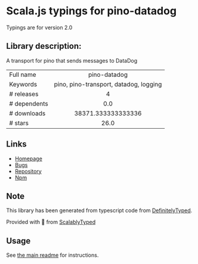 
# Scala.js typings for pino-datadog

Typings are for version 2.0

## Library description:
A transport for pino that sends messages to DataDog

|                    |                 |
| ------------------ | :-------------: |
| Full name          | pino-datadog |
| Keywords           | pino, pino-transport, datadog, logging |
| # releases         | 4 |
| # dependents       | 0.0 |
| # downloads        | 38371.333333333336 |
| # stars            | 26.0 |

## Links
- [Homepage](https://github.com/ovhemert/pino-datadog)
- [Bugs](https://github.com/ovhemert/pino-datadog/issues)
- [Repository](https://github.com/ovhemert/pino-datadog)
- [Npm](https://www.npmjs.com/package/pino-datadog)
    


## Note
This library has been generated from typescript code from [DefinitelyTyped](https://definitelytyped.org).

Provided with :purple_heart: from [ScalablyTyped](https://github.com/oyvindberg/ScalablyTyped)

## Usage
See [the main readme](../../readme.md) for instructions.


